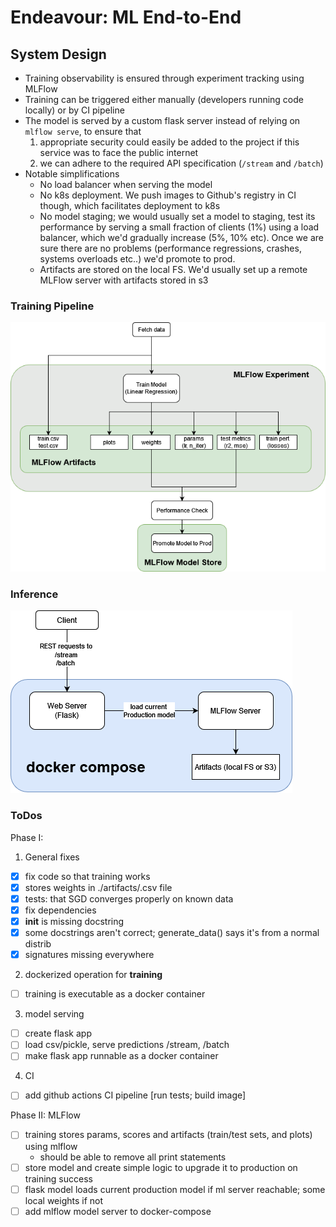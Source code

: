 # Endeavour: ML End-to-End

## System Design

* Training observability is ensured through experiment tracking using MLFlow
* Training can be triggered either manually (developers running code locally) or by CI pipeline
* The model is served by a custom flask server instead of relying on `mlflow serve`, to ensure that
  1. appropriate security could easily be added to the project if this service was to face the public internet
  2. we can adhere to the required API specification (`/stream` and `/batch`)
* Notable simplifications
  * No load balancer when serving the model
  * No k8s deployment. We push images to Github's registry in CI though, which facilitates deployment to k8s
  * No model staging; we would usually set a model to staging, test its performance by serving a small fraction of clients (1%) using a load balancer, which we'd gradually increase (5%, 10% etc). Once we are sure there are no problems (performance regressions, crashes, systems overloads etc..) we'd promote to prod.
  * Artifacts are stored on the local FS. We'd usually set up a remote MLFlow server with artifacts stored in s3


### Training Pipeline
![training_pipeline.png](docs/img/training_pipeline.png)

### Inference
![inference.png](docs/img/inference.png)


### ToDos

Phase I:

1. General fixes
- [x] fix code so that training works
- [x] stores weights in ./artifacts/<date>.csv file
- [x] tests: that SGD converges properly on known data
- [x] fix dependencies
- [x] __init__ is missing docstring
- [x] some docstrings aren't correct; generate_data() says it's from a normal distrib
- [x] signatures missing everywhere
2. dockerized operation for **training** 
- [ ] training is executable as a docker container
3. model serving
- [ ] create flask app
- [ ] load csv/pickle, serve predictions /stream, /batch
- [ ] make flask app runnable as a docker container
4. CI
- [ ] add github actions CI pipeline [run tests; build image]
 
Phase II: MLFlow

- [ ] training stores params, scores and artifacts (train/test sets, and plots) using mlflow
   * should be able to remove all print statements
- [ ] store model and create simple logic to upgrade it to production on training success
- [ ] flask model loads current production model if ml server reachable; some local weights if not
- [ ] add mlflow model server to docker-compose
